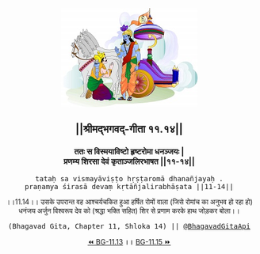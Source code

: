 <center><img src="../../asset/BG.png" alt="#API #bhagavadgitaapi #slok #nodejs #js #api #gitaapi #krishna #hinduism #vedic #ISKCON #shreemadbhagavadgita #technology"/>
<h2>||श्रीमद्‍भगवद्‍-गीता ११.१४||</h2>
<h3>ततः स विस्मयाविष्टो हृष्टरोमा धनञ्जयः |<br/>प्रणम्य शिरसा देवं कृताञ्जलिरभाषत ||११-१४||</h3>
<pre>tataḥ sa vismayāviṣṭo hṛṣṭaromā dhanañjayaḥ .<br/>praṇamya śirasā devaṃ kṛtāñjalirabhāṣata ||11-14||</pre>
<p>।।11.14।। उसके उपरान्त वह आश्चर्यचकित हुआ हर्षित रोमों वाला (जिसे रोमांच का अनुभव हो रहा हो) धनंजय अर्जुन विश्वरूप देव को (श्रद्धा भक्ति सहित) शिर से प्रणाम करके हाथ जोड़कर बोला।।</p>
<pre>(Bhagavad Gita, Chapter 11, Shloka 14) || <a href="https://twitter.com/bhagavadgitaapi">@BhagavadGitaApi</a></pre><a href="../../11/13">⏪  BG-11.13</a><b>        ।।        </b><a href="../../11/15">BG-11.15  ⏩</a></center></center>
